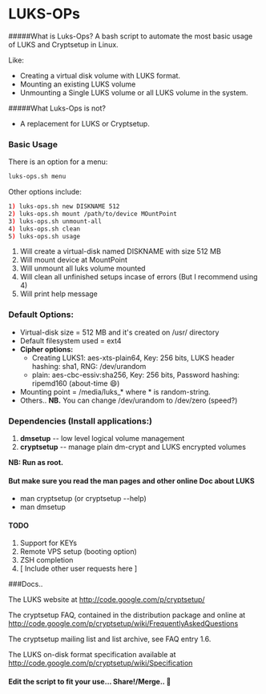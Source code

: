 LUKS-OPs
========

#####What is Luks-Ops? 
A bash script to automate the most basic usage of LUKS and Cryptsetup in Linux.

Like:

* Creating a virtual disk volume with LUKS format.
* Mounting an existing LUKS volume
* Unmounting a Single LUKS volume or all LUKS volume in the system.

#####What Luks-Ops is not?
* A replacement for LUKS or Cryptsetup.



### Basic Usage 

There is an option for a menu:
```bash
luks-ops.sh menu
```

Other options include:
```bash
1) luks-ops.sh new DISKNAME 512
2) luks-ops.sh mount /path/to/device MOuntPoint
3) luks-ops.sh unmount-all 
4) luks-ops.sh clean
5) luks-ops.sh usage
```
1. Will create a virtual-disk named DISKNAME with size 512 MB
2. Will mount device at MountPoint 
3. Will unmount all luks volume mounted
4. Will clean all unfinished setups incase of errors (But I recommend using 4)
5. Will print help message


### Default Options:

* Virtual-disk size = 512 MB and it's created on /usr/ directory
* Default filesystem used =  ext4
* **Cipher options:**
  * Creating LUKS1: aes-xts-plain64, Key: 256 bits, LUKS header hashing: sha1, RNG: /dev/urandom
  * plain: aes-cbc-essiv:sha256, Key: 256 bits, Password hashing: ripemd160 (about-time :smile:)
* Mounting point = /media/luks_* where * is random-string.
* Others.. 
**NB.** You can change /dev/urandom to /dev/zero (speed?)

### Dependencies (Install applications:)
1. **dmsetup** -- low level logical volume management
2. **cryptsetup** -- manage plain dm-crypt and LUKS encrypted volumes

**NB: Run as root.**

#### But make sure you read the man pages and other online Doc about LUKS
* man cryptsetup (or cryptsetup --help)
* man dmsetup

#### TODO
1. Support for KEYs
2. Remote VPS setup (booting option) 
3. ZSH completion 
4. [ Include other user requests here ]

###Docs..

The LUKS website at http://code.google.com/p/cryptsetup/

The cryptsetup FAQ, contained in the distribution package and online at http://code.google.com/p/cryptsetup/wiki/FrequentlyAskedQuestions

The cryptsetup mailing list and list archive, see FAQ entry 1.6.

The LUKS on-disk format specification available at http://code.google.com/p/cryptsetup/wiki/Specification

#### Edit the script to fit your use... Share!/Merge.. :blue_heart:


